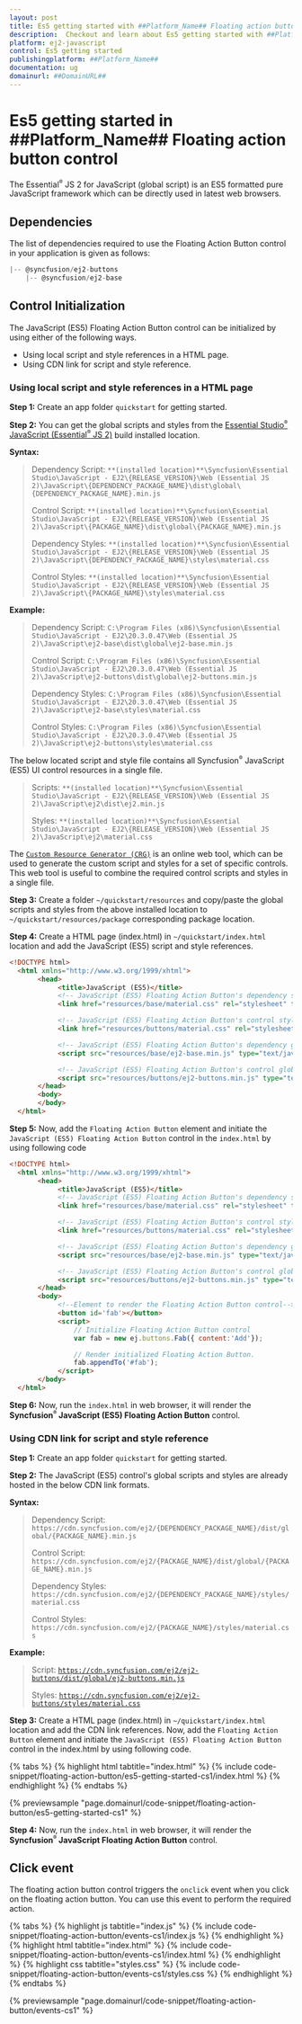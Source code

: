 ```yaml
---
layout: post
title: Es5 getting started with ##Platform_Name## Floating action button control | Syncfusion
description:  Checkout and learn about Es5 getting started with ##Platform_Name## Floating action button control of Syncfusion Essential JS 2 and more details.
platform: ej2-javascript
control: Es5 getting started 
publishingplatform: ##Platform_Name##
documentation: ug
domainurl: ##DomainURL##
---
```


# Es5 getting started in ##Platform_Name## Floating action button control

The Essential<sup style="font-size:70%">&reg;</sup> JS 2 for JavaScript (global script) is an ES5 formatted pure JavaScript framework which can be directly used in latest web browsers.

## Dependencies

The list of dependencies required to use the Floating Action Button control in your application is given as follows:

```js
|-- @syncfusion/ej2-buttons
    |-- @syncfusion/ej2-base
```

## Control Initialization

The JavaScript (ES5) Floating Action Button control can be initialized by using either of the following ways.

* Using local script and style references in a HTML page.
* Using CDN link for script and style reference.

### Using local script and style references in a HTML page

**Step 1:** Create an app folder `quickstart` for getting started.

**Step 2:** You can get the global scripts and styles from the [Essential Studio<sup style="font-size:70%">&reg;</sup> JavaScript (Essential<sup style="font-size:70%">&reg;</sup> JS 2)](https://www.syncfusion.com/downloads/essential-js2) build installed location.

**Syntax:**
> Dependency Script: `**(installed location)**\Syncfusion\Essential Studio\JavaScript - EJ2\{RELEASE_VERSION}\Web (Essential JS 2)\JavaScript\{DEPENDENCY_PACKAGE_NAME}\dist\global\{DEPENDENCY_PACKAGE_NAME}.min.js`
>
> Control Script: `**(installed location)**\Syncfusion\Essential Studio\JavaScript - EJ2\{RELEASE_VERSION}\Web (Essential JS 2)\JavaScript\{PACKAGE_NAME}\dist\global\{PACKAGE_NAME}.min.js`
>
> Dependency Styles: `**(installed location)**\Syncfusion\Essential Studio\JavaScript - EJ2\{RELEASE_VERSION}\Web (Essential JS 2)\JavaScript\{DEPENDENCY_PACKAGE_NAME}\styles\material.css`
>
> Control Styles: `**(installed location)**\Syncfusion\Essential Studio\JavaScript - EJ2\{RELEASE_VERSION}\Web (Essential JS 2)\JavaScript\{PACKAGE_NAME}\styles\material.css`

**Example:**

> Dependency Script: `C:\Program Files (x86)\Syncfusion\Essential Studio\JavaScript - EJ2\20.3.0.47\Web (Essential JS 2)\JavaScript\ej2-base\dist\global\ej2-base.min.js`
>
> Control Script: `C:\Program Files (x86)\Syncfusion\Essential Studio\JavaScript - EJ2\20.3.0.47\Web (Essential JS 2)\JavaScript\ej2-buttons\dist\global\ej2-buttons.min.js`
>
> Dependency Styles: `C:\Program Files (x86)\Syncfusion\Essential Studio\JavaScript - EJ2\20.3.0.47\Web (Essential JS 2)\JavaScript\ej2-base\styles\material.css`
>
> Control Styles: `C:\Program Files (x86)\Syncfusion\Essential Studio\JavaScript - EJ2\20.3.0.47\Web (Essential JS 2)\JavaScript\ej2-buttons\styles\material.css`

The below located script and style file contains all Syncfusion<sup style="font-size:70%">&reg;</sup> JavaScript (ES5) UI control resources in a single file.

> Scripts: `**(installed location)**\Syncfusion\Essential Studio\JavaScript - EJ2\{RELEASE_VERSION}\Web (Essential JS 2)\JavaScript\ej2\dist\ej2.min.js`
>
> Styles: `**(installed location)**\Syncfusion\Essential Studio\JavaScript - EJ2\{RELEASE_VERSION}\Web (Essential JS 2)\JavaScript\ej2\material.css`

The [`Custom Resource Generator (CRG)`](https://crg.syncfusion.com/) is an online web tool, which can be used to generate the custom script and styles for a set of specific controls. This web tool is useful to combine the required control scripts and styles in a single file.

**Step 3:** Create a folder `~/quickstart/resources` and copy/paste the global scripts and styles from the above installed location to `~/quickstart/resources/package` corresponding package location.

**Step 4:** Create a HTML page (index.html) in `~/quickstart/index.html` location and add the JavaScript (ES5) script and style references.

```html
<!DOCTYPE html>
  <html xmlns="http://www.w3.org/1999/xhtml">
       <head>
            <title>JavaScript (ES5)</title>
            <!-- JavaScript (ES5) Floating Action Button's dependency style -->
            <link href="resources/base/material.css" rel="stylesheet" type="text/css"/>

            <!-- JavaScript (ES5) Floating Action Button's control style -->
            <link href="resources/buttons/material.css" rel="stylesheet" type="text/css"/>

            <!-- JavaScript (ES5) Floating Action Button's dependency global script -->
            <script src="resources/base/ej2-base.min.js" type="text/javascript"></script>

            <!-- JavaScript (ES5) Floating Action Button's control global script -->
            <script src="resources/buttons/ej2-buttons.min.js" type="text/javascript"></script>
       </head>
       <body>
       </body>
  </html>
```

**Step 5:** Now, add the `Floating Action Button` element and initiate the `JavaScript (ES5) Floating Action Button` control in the `index.html` by using following code

```html
<!DOCTYPE html>
  <html xmlns="http://www.w3.org/1999/xhtml">
       <head>
            <title>JavaScript (ES5)</title>
            <!-- JavaScript (ES5) Floating Action Button's dependency style -->
            <link href="resources/base/material.css" rel="stylesheet" type="text/css"/>

            <!-- JavaScript (ES5) Floating Action Button's control style -->
            <link href="resources/buttons/material.css" rel="stylesheet" type="text/css"/>

            <!-- JavaScript (ES5) Floating Action Button's dependency global script -->
            <script src="resources/base/ej2-base.min.js" type="text/javascript"></script>

            <!-- JavaScript (ES5) Floating Action Button's control global script -->
            <script src="resources/buttons/ej2-buttons.min.js" type="text/javascript"></script>
       </head>
       <body>
            <!--Element to render the Floating Action Button control-->
            <button id='fab'></button>
            <script>
                // Initialize Floating Action Button control
                var fab = new ej.buttons.Fab({ content:'Add'});

                // Render initialized Floating Action Button.
                fab.appendTo('#fab');
            </script>
       </body>
  </html>
```

**Step 6:** Now, run the `index.html` in web browser, it will render the **Syncfusion<sup style="font-size:70%">&reg;</sup> JavaScript (ES5) Floating Action Button** control.

### Using CDN link for script and style reference

**Step 1:** Create an app folder `quickstart` for getting started.

**Step 2:** The JavaScript (ES5) control's global scripts and styles are already hosted in the below CDN link formats.

**Syntax:**
> Dependency Script: `https://cdn.syncfusion.com/ej2/{DEPENDENCY_PACKAGE_NAME}/dist/global/{PACKAGE_NAME}.min.js`
>
> Control Script: `https://cdn.syncfusion.com/ej2/{PACKAGE_NAME}/dist/global/{PACKAGE_NAME}.min.js`
>
> Dependency Styles: `https://cdn.syncfusion.com/ej2/{DEPENDENCY_PACKAGE_NAME}/styles/material.css`
>
> Control Styles: `https://cdn.syncfusion.com/ej2/{PACKAGE_NAME}/styles/material.css`

**Example:**
> Script: [`https://cdn.syncfusion.com/ej2/ej2-buttons/dist/global/ej2-buttons.min.js`](https://cdn.syncfusion.com/ej2/ej2-buttons/dist/global/ej2-buttons.min.js)
>
> Styles: [`https://cdn.syncfusion.com/ej2/ej2-buttons/styles/material.css`](http://cdn.syncfusion.com/ej2/ej2-buttons/styles/material.css)

**Step 3:** Create a HTML page (index.html) in `~/quickstart/index.html` location and add the CDN link references. Now, add the `Floating Action Button` element and initiate the `JavaScript (ES5) Floating Action Button` control in the index.html by using following code.

{% tabs %}
{% highlight html tabtitle="index.html" %}
{% include code-snippet/floating-action-button/es5-getting-started-cs1/index.html %}
{% endhighlight %}
{% endtabs %}
        
{% previewsample "page.domainurl/code-snippet/floating-action-button/es5-getting-started-cs1" %}

**Step 4:** Now, run the `index.html` in web browser, it will render the **Syncfusion<sup style="font-size:70%">&reg;</sup> JavaScript Floating Action Button** control.

## Click event

The floating action button control triggers the `onclick` event when you click on the floating action button. You can use this event to perform the required action.

{% tabs %}
{% highlight js tabtitle="index.js" %}
{% include code-snippet/floating-action-button/events-cs1/index.js %}
{% endhighlight %}
{% highlight html tabtitle="index.html" %}
{% include code-snippet/floating-action-button/events-cs1/index.html %}
{% endhighlight %}
{% highlight css tabtitle="styles.css" %}
{% include code-snippet/floating-action-button/events-cs1/styles.css %}
{% endhighlight %}
{% endtabs %}
        
{% previewsample "page.domainurl/code-snippet/floating-action-button/events-cs1" %}
